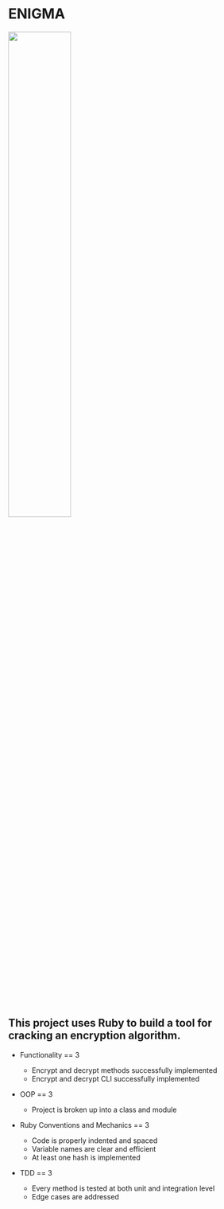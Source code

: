 ENIGMA
=======

<img src="https://th-thumbnailer.cdn-si-edu.com/SwAqdAOJbqKFh89NNlvkqrtpHng=/1000x750/filters:no_upscale()/https://tf-cmsv2-smithsonianmag-media.s3.amazonaws.com/filer/f5/95/f59548db-c8c7-47a0-8404-9e44cd4b8db6/enigma.jpg" width="50%" height="50%">

This project uses Ruby to build a tool for cracking an encryption algorithm.  
-------

 * Functionality == 3
    * Encrypt and decrypt methods successfully implemented
    * Encrypt and decrypt CLI successfully implemented

 * OOP == 3
    * Project is broken up into a class and module   

 * Ruby Conventions and Mechanics == 3
    * Code is properly indented and spaced
    * Variable names are clear and efficient
    * At least one hash is implemented

 * TDD == 3
    * Every method is tested at both unit and integration level
    * Edge cases are addressed   
